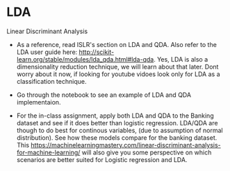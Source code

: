 # LDA
Linear Discriminant Analysis 

- As a reference, read ISLR's section on LDA and QDA. Also refer to the LDA user guide here: http://scikit-learn.org/stable/modules/lda_qda.html#lda-qda. Yes, LDA is also a dimensionality reduction technique, we will learn about that later. Dont worry about it now, if looking for youtube vidoes look only for LDA as a classification technique. 

- Go through the notebook to see an example of LDA and QDA implementaion. 

- For the in-class assignment, apply both LDA and QDA to the Banking dataset and see if it does better than logistic regression. LDA/QDA are though to do best for continous variables, (due to assumption of normal distribution). See how these models compare for the banking dataset. This https://machinelearningmastery.com/linear-discriminant-analysis-for-machine-learning/ will also give you some perspective on which scenarios are better suited for Logistic regression and LDA. 


